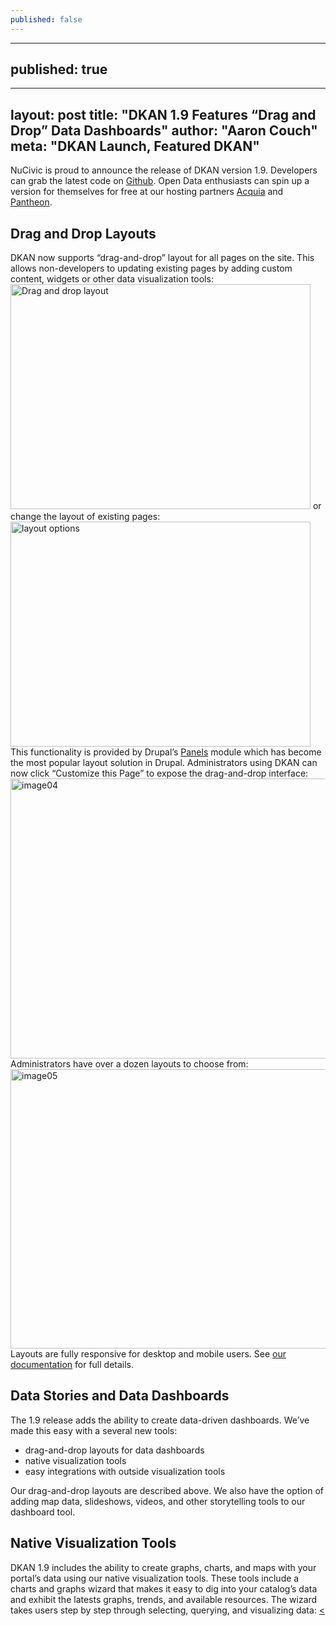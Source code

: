 ```yaml
---
published: false
---
```

---
published: true
---

---
layout: post
title: "DKAN 1.9 Features “Drag and Drop” Data Dashboards"
author: "Aaron Couch"
meta: "DKAN Launch, Featured DKAN"
---

NuCivic is proud to announce the release of DKAN version 1.9. Developers can grab the latest code on [Github]. Open Data enthusiasts can spin up a version for themselves for free at our hosting partners [Acquia] and [Pantheon].

Drag and Drop Layouts
---------------------

DKAN now supports “drag-and-drop” layout for all pages on the site. This allows non-developers to updating existing pages by adding custom content, widgets or other data visualization tools:<img src="http://www.nucivic.com/wp-content/uploads/2015/10/image03.gif" alt="Drag and drop layout" class="alignnone size-full wp-image-3327" width="480" height="360" /> or change the layout of existing pages: <img src="http://www.nucivic.com/wp-content/uploads/2015/10/image01.gif" alt="layout options" class="alignnone size-full wp-image-3328" width="480" height="360" /> This functionality is provided by Drupal’s [Panels] module which has become the most popular layout solution in Drupal. Administrators using DKAN can now click “Customize this Page” to expose the drag-and-drop interface: [<img src="http://www.nucivic.com/wp-content/uploads/2015/10/image04-1024x651.png" alt="image04" class="alignnone wp-image-3329" width="705" height="448" />] Administrators have over a dozen layouts to choose from: [<img src="http://www.nucivic.com/wp-content/uploads/2015/10/image05-1024x651.png" alt="image05" class="alignnone wp-image-3330" width="703" height="447" />] Layouts are fully responsive for desktop and mobile users. See [our documentation] for full details.

Data Stories and Data Dashboards
--------------------------------

The 1.9 release adds the ability to create data-driven dashboards. We’ve made this easy with a several new tools:

-   drag-and-drop layouts for data dashboards
-   native visualization tools
-   easy integrations with outside visualization tools

Our drag-and-drop layouts are described above. We also have the option of adding map data, slideshows, videos, and other storytelling tools to our dashboard tool.

Native Visualization Tools
--------------------------

DKAN 1.9 includes the ability to create graphs, charts, and maps with your portal’s data using our native visualization tools. These tools include a charts and graphs wizard that makes it easy to dig into your catalog’s data and exhibit the latests graphs, trends, and available resources. The wizard takes users step by step through selecting, querying, and visualizing data: <a href="http://www.nucivic.com/wp-content/uploads/2015/10/image06.png">&lt;

  [Github]: https://github.com/NuCivic/dkan
  [Acquia]: https://insight.acquia.com/free?distro=dkantestdrive
  [Pantheon]: https://dashboard.getpantheon.com/products/dkan/spinup
  [Panels]: https://www.drupal.org/project/panels
  [<img src="http://www.nucivic.com/wp-content/uploads/2015/10/image04-1024x651.png" alt="image04" class="alignnone wp-image-3329" width="705" height="448" />]: http://www.nucivic.com/wp-content/uploads/2015/10/image04.png
  [<img src="http://www.nucivic.com/wp-content/uploads/2015/10/image05-1024x651.png" alt="image05" class="alignnone wp-image-3330" width="703" height="447" />]: http://www.nucivic.com/wp-content/uploads/2015/10/image05.png
  [our documentation]: http://docs.getdkan.com/dkan-documentation/dkan-users-guide/customize-dkan-pages-layouts-and-components-using-panels
